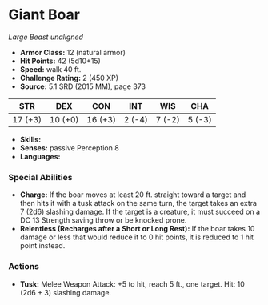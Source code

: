 # Giant Boar

*Large* *Beast* *unaligned*

- **Armor Class:** 12 (natural armor)
- **Hit Points:** 42 (5d10+15)
- **Speed:** walk 40 ft.
- **Challenge Rating:** 2 (450 XP)
- **Source:** 5.1 SRD (2015 MM), page 373

| STR | DEX | CON | INT | WIS | CHA |
| --- | --- | --- | --- | --- | --- |
| 17 (+3) | 10 (+0) | 16 (+3) | 2 (-4) | 7 (-2) | 5 (-3) |

- **Skills:** 
- **Senses:** passive Perception 8
- **Languages:** 

### Special Abilities

- **Charge:** If the boar moves at least 20 ft. straight toward a target and then hits it with a tusk attack on the same turn, the target takes an extra 7 (2d6) slashing damage. If the target is a creature, it must succeed on a DC 13 Strength saving throw or be knocked prone.
- **Relentless (Recharges after a Short or Long Rest):** If the boar takes 10 damage or less that would reduce it to 0 hit points, it is reduced to 1 hit point instead.

### Actions

- **Tusk:** Melee Weapon Attack: +5 to hit, reach 5 ft., one target. Hit: 10 (2d6 + 3) slashing damage.


